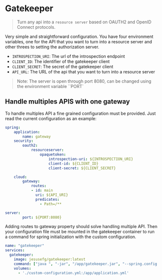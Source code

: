 # Gatekeeper

> Turn any api into a `resource server` based on OAUTH2 and OpenID Connect protocols.

Very simple and straightforward configuration. You have four environment variables, one for the API  that you want to turn into a resource server and other threes to setting the authorization server.

- `INTROSPECTION_URI`: The url of the introspection endpoint
- `CLIENT_ID`: The identifier of the gatekeeper client
- `CLIENT_SECRET`: The secret of the gatekeeper client
- `API_URL`: The URL of the api that you want to turn into a resource server

> Note: The server is open through port 8080, can be changed using the environment variable ``PORT`  

## Handle multiples APIS with one gateway

To handle multiples API a fine grained configuration must be provided. Just read the current configuration as an example:

```yml
spring:
    application:
        name: gateway
    security:
        oauth2:
            resourceserver:
                opaquetoken:
                    introspection-uri: ${INTROSPECTION_URI}
                    client-id: ${CLIENT_ID}
                    client-secret: ${CLIENT_SECRET}

    cloud:
        gateway:
            routes:
            - id: main
              uri: ${API_URI}
              predicates:
                - Path=/**

server:
        port: ${PORT:8080}
```

Adding routes to gateway property should solve handling multiple API. Then your configuration file must be mounted in the gatekeeper container to run a command for spring initialization with the custom configuration.

```yml
name: "gatekeeper"
services:
  gatekeeper:
    image: jesusefg/gatekeeper:latest
    command: ["java ", "-jar", "/app/gatekeeper.jar", "--spring.config.location=/app"]
    volumes:
      - './custom-configuration.yml:/app/application.yml'
```
